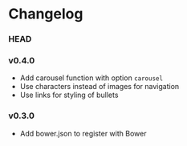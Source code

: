 # Changelog

### HEAD

### v0.4.0
* Add carousel function with option `carousel`
* Use characters instead of images for navigation
* Use links for styling of bullets

### v0.3.0
* Add bower.json to register with Bower
